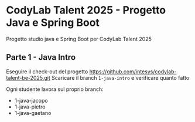# CodyLab Talent 2025 - Progetto Java e Spring Boot
Progetto studio java e Spring Boot per CodyLab Talent 2025

## Parte 1 - Java Intro 
Eseguire il check-out del progetto https://github.com/intesys/codylab-talent-be-2025.git
Scaricare il branch `1-java-intro` e verificare quanto fatto

Ogni studente lavora sul proprio branch:
* 1-java-jacopo
* 1-java-pietro
* 1-java-gaetano